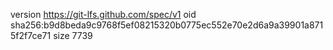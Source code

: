 version https://git-lfs.github.com/spec/v1
oid sha256:b9d8beda9c9768f5ef08215320b0775ec552e70e2d6a9a39901a8715f2f7ce71
size 7739
